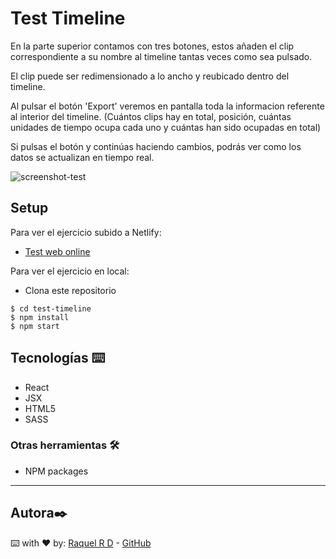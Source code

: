 # Test Timeline

En la parte superior contamos con tres botones, estos añaden el clip correspondiente a su nombre al timeline tantas veces como sea pulsado.

El clip puede ser redimensionado a lo ancho y reubicado dentro del timeline.

Al pulsar el botón 'Export' veremos en pantalla toda la informacion referente al interior del timeline. (Cuántos clips hay en total, posición, cuántas unidades de tiempo ocupa cada uno y cuántas han sido ocupadas en total)

Si pulsas el botón y continúas haciendo cambios, podrás ver como los datos se actualizan en tiempo real.

![screenshot-test](https://i.ibb.co/DzvFLm9/Captura-de-pantalla-2021-06-08-a-las-9-57-43.png)

## Setup 
Para ver el ejercicio subido a Netlify:

- [Test web online](https://test-timeline.netlify.app/)

Para ver el ejercicio en local:
- Clona este repositorio

```shell
$ cd test-timeline
$ npm install
$ npm start
```

## Tecnologías ⌨️
- React
- JSX
- HTML5
- SASS

### Otras herramientas 🛠️
- NPM packages

---
## Autora✒️
⌨️ with ❤️ by:
 [Raquel R D](https://www.linkedin.com/in/raquel-rodriguez-diaz/) - [GitHub](https://github.com/srtamaciel)
